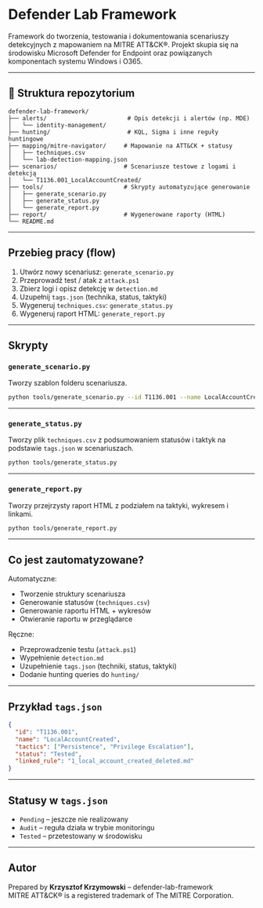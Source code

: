 # Defender Lab Framework

Framework do tworzenia, testowania i dokumentowania scenariuszy detekcyjnych z mapowaniem na MITRE ATT&CK®. Projekt skupia się na środowisku Microsoft Defender for Endpoint oraz powiązanych komponentach systemu Windows i O365.

---

## 📁 Struktura repozytorium

```
defender-lab-framework/
├── alerts/                       # Opis detekcji i alertów (np. MDE)
│   └── identity-management/
├── hunting/                      # KQL, Sigma i inne reguły huntingowe
├── mapping/mitre-navigator/     # Mapowanie na ATT&CK + statusy
│   ├── techniques.csv
│   └── lab-detection-mapping.json
├── scenarios/                   # Scenariusze testowe z logami i detekcją
│   └── T1136.001_LocalAccountCreated/
├── tools/                       # Skrypty automatyzujące generowanie
│   ├── generate_scenario.py
│   ├── generate_status.py
│   └── generate_report.py
├── report/                      # Wygenerowane raporty (HTML)
└── README.md
```

---

##  Przebieg pracy (flow)

1.  Utwórz nowy scenariusz: `generate_scenario.py`
2.  Przeprowadź test / atak z `attack.ps1`
3.  Zbierz logi i opisz detekcję w `detection.md`
4.  Uzupełnij `tags.json` (technika, status, taktyki)
5.  Wygeneruj `techniques.csv`: `generate_status.py`
6.  Wygeneruj raport HTML: `generate_report.py`

---

##  Skrypty

### `generate_scenario.py`
Tworzy szablon folderu scenariusza.

```bash
python tools/generate_scenario.py --id T1136.001 --name LocalAccountCreated
```

---

### `generate_status.py`
Tworzy plik `techniques.csv` z podsumowaniem statusów i taktyk na podstawie `tags.json` w scenariuszach.

```bash
python tools/generate_status.py
```

---

### `generate_report.py`
Tworzy przejrzysty raport HTML z podziałem na taktyki, wykresem i linkami.

```bash
python tools/generate_report.py
```

---

##  Co jest zautomatyzowane?

 Automatyczne:
- Tworzenie struktury scenariusza
- Generowanie statusów (`techniques.csv`)
- Generowanie raportu HTML + wykresów
- Otwieranie raportu w przeglądarce

 Ręczne:
- Przeprowadzenie testu (`attack.ps1`)
- Wypełnienie `detection.md`
- Uzupełnienie `tags.json` (techniki, status, taktyki)
- Dodanie hunting queries do `hunting/`

---

##  Przykład `tags.json`

```json
{
  "id": "T1136.001",
  "name": "LocalAccountCreated",
  "tactics": ["Persistence", "Privilege Escalation"],
  "status": "Tested",
  "linked_rule": "1_local_account_created_deleted.md"
}
```

---

##  Statusy w `tags.json`

- `Pending` – jeszcze nie realizowany
- `Audit` – reguła działa w trybie monitoringu
- `Tested` – przetestowany w środowisku

---

##  Autor

Prepared by **Krzysztof Krzymowski** – defender-lab-framework  
MITRE ATT&CK® is a registered trademark of The MITRE Corporation.

